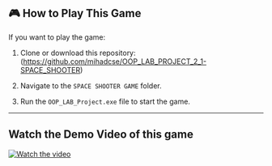 ## 🎮 How to Play This Game

If you want to play the game:

1. Clone or download this repository: (https://github.com/mihadcse/OOP_LAB_PROJECT_2_1-SPACE_SHOOTER)
   
2. Navigate to the `SPACE SHOOTER GAME` folder.

3. Run the `OOP_LAB_Project.exe` file to start the game.

---
## Watch the Demo Video of this game

[![Watch the video](https://img.youtube.com/vi/vbWuK4hSrFo/maxresdefault.jpg)](https://www.youtube.com/watch?v=vbWuK4hSrFo)
